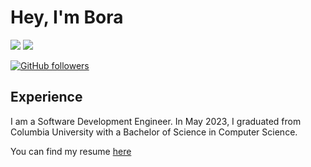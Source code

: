 # Hey, I'm Bora

[![](https://img.shields.io/badge/Website-green)](https://boraelci.com/)
[![](https://img.shields.io/badge/LinkedIn-blue)](https://www.linkedin.com/in/boraelci/)

[![GitHub followers](https://img.shields.io/github/followers/boraelci?label=Follow&style=social)](https://github.com/boraelci)

## Experience
I am a Software Development Engineer. In May 2023, I graduated from Columbia University with a Bachelor of Science in Computer Science.

You can find my resume [here](https://boraelci.com/cv.pdf)
